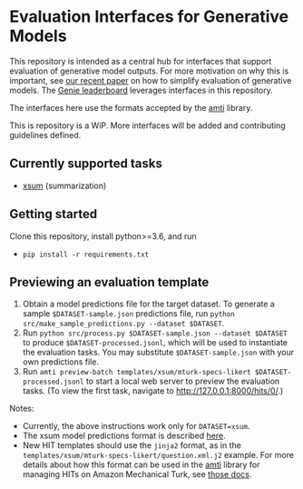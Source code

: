 # Evaluation Interfaces for Generative Models
This repository is intended as a central hub for interfaces that support evaluation of generative model outputs.
For more motivation on why this is important, see [our recent paper](https://arxiv.org/abs/2101.06561) on how to simplify evaluation of generative models.
The [Genie leaderboard](https://genie.apps.allenai.org/) leverages interfaces in this repository.

The interfaces here use the formats accepted by the [amti](https://github.com/allenai/amti) library.

This is repository is a WiP. More interfaces will be added and contributing guidelines defined.

## Currently supported tasks
- [xsum](https://huggingface.co/datasets/xsum) (summarization)

## Getting started
Clone this repository, install python>=3.6, and run
- `pip install -r requirements.txt`

## Previewing an evaluation template
1. Obtain a model predictions file for the target dataset. To generate a sample `$DATASET-sample.json` predictions file, run `python src/make_sample_predictions.py --dataset $DATASET`.
2. Run `python src/process.py $DATASET-sample.json --dataset $DATASET` to produce `$DATASET-processed.jsonl`, which will be used to instantiate the evaluation tasks. You may substitute `$DATASET-sample.json` with your own predictions file.
2. Run `amti preview-batch templates/xsum/mturk-specs-likert $DATASET-processed.jsonl` to start a local web server to preview the evaluation tasks. (To view the first task, navigate to <http://127.0.0.1:8000/hits/0/>.)

Notes:
- Currently, the above instructions work only for `DATASET=xsum`.
- The xsum model predictions format is described [here](https://leaderboard.allenai.org/genie-xsum/submissions/get-started).
- New HIT templates should use the `jinja2` format, as in the `templates/xsum/mturk-specs-likert/question.xml.j2` example. For more details about how this format can be used in the [amti](https://github.com/allenai/amti) library for managing HITs on Amazon Mechanical Turk, see [those docs](https://github.com/allenai/amti#amti-concepts).
